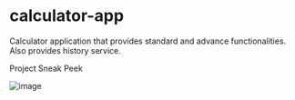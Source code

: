 # calculator-app

Calculator application that provides standard and advance functionalities. Also provides history service. 

Project Sneak Peek

![image](https://github.com/user-attachments/assets/bc464a3f-f24c-4f28-b865-7dee692367fe)
